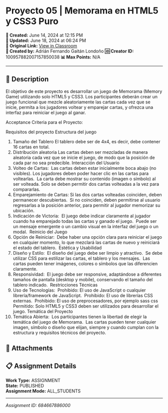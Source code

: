 # Proyecto 05 | Memorama en HTML5 y CSS3 Puro

**📅 Created:** June 14, 2024 at 12:15 PM  
**📅 Updated:** June 18, 2024 at 06:24 PM  
**🔗 Original Link:** [View in Classroom](https://classroom.google.com/c/Njk1MDgxNzAyMTIx/a/Njg0NjY3ODg2MDAw/details)  
**👤 Created by:** Adrián Fernando Gaitán Londoño
**🆔 Creator ID:** 100957882007157850038
**📊 Max Points:** N/A  



---

## 📝 Description

El objetivo de este proyecto es desarrollar un juego de Memorama (Memory Game) utilizando solo HTML5 y CSS3. Los participantes deberán crear un juego funcional que mezcle aleatoriamente las cartas cada vez que se inicie, permita a los jugadores voltear y emparejar cartas, y ofrezca una interfaz para reiniciar el juego al ganar.

Acceptance Criteria para el Proyecto:


Requisitos del proyecto
Estructura del juego
1. Tamaño del Tablero
El tablero debe ser de 4x4, es decir, debe contener 16 cartas en total.
2. Distribución aleatoria
Las cartas deben ser mezcladas de manera aleatoria cada vez que se inicie el juego, de modo que la posición de cada par no sea predecible.
Interacción del Usuario
3. Volteo de Cartas: 
Las cartas deben estar inicialmente boca abajo (no visibles).
Los jugadores deben poder hacer clic en las cartas para voltearlas. 
La carta debe mostrar su contenido (imagen o símbolo) al ser volteada.
Solo se deben permitir dos cartas volteadas a la vez para compararlas.
4. Emparejamiento de Cartas:
Si las dos cartas volteadas coinciden, deben permanecer descubiertas. 
Si no coinciden, deben permitirse al usuario regresarlas a la posición anterior, para permitir al jugador memorizar su ubicación. 
5. Indicación de Victoria: 
El juego debe indicar claramente al jugador cuando ha emparejado todas las cartas y ganado el juego. 
Puede ser un mensaje emergente o un cambio visual en la interfaz del juego o un modal. 
Reinicio del Juego 
6. Opción de Reiniciar: 
Debe haber una opción clara para reiniciar el juego en cualquier momento, lo que mezclará las cartas de nuevo y reiniciará el estado del tablero. 
Estética y Usabilidad 
7. Diseño y Estilo: 
El diseño del juego debe ser limpio y atractivo. 
Se debe utilizar CSS para estilizar las cartas, el tablero y los mensajes. 
Las cartas pueden tener imágenes, colores o símbolos que las diferencien claramente. 
8. Responsividad: 
El juego debe ser responsive, adaptándose a diferentes tamaños de pantalla (desktop y mobile), conservando el tamaño del tablero indicado. 
Restricciones Técnicas 
9. Uso de Tecnologías: 
Prohibido: El uso de JavaScript o cualquier librería/framework de JavaScript. 
Prohibido: El uso de librerías CSS externas. 
Prohibido: El uso de preprocesadores, por ejemplo sass css 
Permitido: Solo HTML5 y CSS3 deben ser utilizados para desarrollar el juego.
Temática del Proyecto 
10. Temática Abierta: 
Los participantes tienen la libertad de elegir la temática del juego de Memorama. 
Las cartas pueden tener cualquier imagen, símbolo o diseño que elijan, siempre y cuando cumplan con la estructura y requisitos técnicos del proyecto.


## 📎 Attachments



## 📋 Assignment Details

**Work Type:** ASSIGNMENT  
**State:** PUBLISHED  
**Assignment Mode:** ALL_STUDENTS

---

*Assignment ID: 684667886000*
